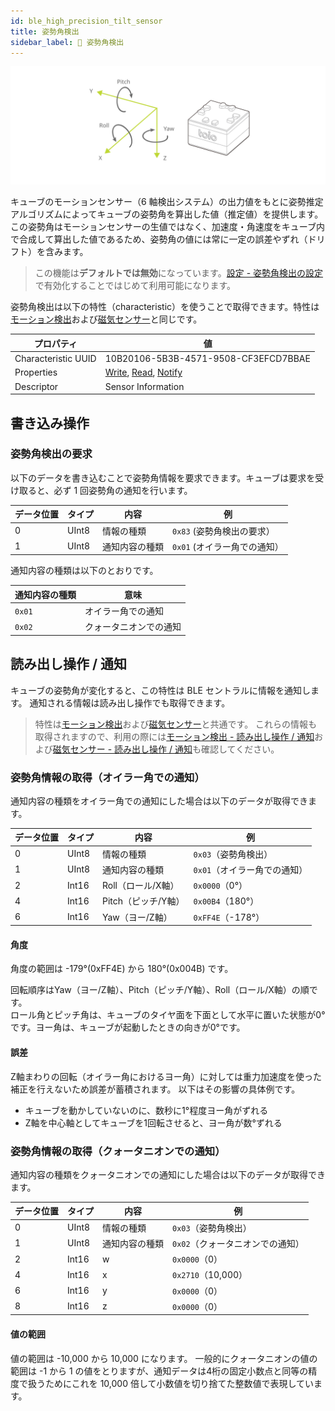 ```yaml
---
id: ble_high_precision_tilt_sensor
title: 姿勢角検出
sidebar_label: 🔄 姿勢角検出
---
```


![Cube coordinate system](assets/sensor_cube_axis.svg)

キューブのモーションセンサー（6 軸検出システム）の出力値をもとに姿勢推定アルゴリズムによってキューブの姿勢角を算出した値（推定値）を提供します。  
この姿勢角はモーションセンサーの生値ではなく、加速度・角速度をキューブ内で合成して算出した値であるため、姿勢角の値には常に一定の誤差やずれ（ドリフト）を含みます。

> この機能は**デフォルトでは無効**になっています。[設定 - 姿勢角検出の設定](configuration.md#姿勢角検出の設定)で有効化することではじめて利用可能になります。

姿勢角検出は以下の特性（characteristic）を使うことで取得できます。特性は[モーション検出](sensor.md)および[磁気センサー](magnetic_sensor.md)と同じです。

| プロパティ          | 値                                                                                 |
| ------------------- | ---------------------------------------------------------------------------------- |
| Characteristic UUID | 10B20106-5B3B-4571-9508-CF3EFCD7BBAE                                               |
| Properties          | [Write](#書き込み操作), [Read](#読み出し操作--通知), [Notify](#読み出し操作--通知) |
| Descriptor          | Sensor Information                                                                 |

## **書き込み操作**

### 姿勢角検出の要求

以下のデータを書き込むことで姿勢角情報を要求できます。キューブは要求を受け取ると、必ず 1 回姿勢角の通知を行います。

| データ位置 | タイプ | 内容           | 例                                                  |
| ---------- | ------ | ---------------| --------------------------------------------------- |
| 0          | UInt8  | 情報の種類     | <span fixed>`0x83`</span> (姿勢角検出の要求）       |
| 1          | UInt8  | 通知内容の種類 | <span fixed>`0x01`</span> (オイラー角での通知）     |

通知内容の種類は以下のとおりです。

| 通知内容の種類 | 意味                   |
| -------------- | ---------------------- |
| `0x01`         | オイラー角での通知     |
| `0x02`         | クォータニオンでの通知 |

## **読み出し操作 / 通知**

キューブの姿勢角が変化すると、この特性は BLE セントラルに情報を通知します。
通知される情報は読み出し操作でも取得できます。

> 特性は[モーション検出](sensor.md)および[磁気センサー](magnetic_sensor.md)と共通です。
これらの情報も取得されますので、利用の際には[モーション検出 - 読み出し操作 / 通知](sensor.md#読み出し操作--通知)および[磁気センサー - 読み出し操作 / 通知](magnetic_sensor.md#読み出し操作--通知)も確認してください。

### 姿勢角情報の取得（オイラー角での通知）


通知内容の種類をオイラー角での通知にした場合は以下のデータが取得できます。

| データ位置 | タイプ | 内容                 | 例                                              |
| ---------- | ------ | -------------------- | ----------------------------------------------- |
| 0          | UInt8  | 情報の種類           | <span fixed>`0x03`</span>（姿勢角検出）         |
| 1          | UInt8  | 通知内容の種類       | <span fixed>`0x01`</span>（オイラー角での通知） |
| 2          | Int16  | Roll（ロール/X軸）   | `0x0000`（0°）                                  |
| 4          | Int16  | Pitch（ピッチ/Y軸）  | `0x00B4`（180°）                                |
| 6          | Int16  | Yaw（ヨー/Z軸）      | `0xFF4E`（-178°）                               |

#### 角度

角度の範囲は -179°(0xFF4E) から 180°(0x004B) です。

回転順序はYaw（ヨー/Z軸）、Pitch（ピッチ/Y軸）、Roll（ロール/X軸）の順です。  
ロール角とピッチ角は、キューブのタイヤ面を下面として水平に置いた状態が0°です。ヨー角は、キューブが起動したときの向きが0°です。

#### 誤差

Z軸まわりの回転（オイラー角におけるヨー角）に対しては重力加速度を使った補正を行えないため誤差が蓄積されます。 以下はその影響の具体例です。

* キューブを動かしていないのに、数秒に1°程度ヨー角がずれる
* Z軸を中心軸としてキューブを1回転させると、ヨー角が数°ずれる


### 姿勢角情報の取得（クォータニオンでの通知）


通知内容の種類をクォータニオンでの通知にした場合は以下のデータが取得できます。

| データ位置 | タイプ | 内容           | 例                                                  |
| ---------- | ------ | -------------- | --------------------------------------------------- |
| 0          | UInt8  | 情報の種類     | <span fixed>`0x03`</span>（姿勢角検出）             |
| 1          | UInt8  | 通知内容の種類 | <span fixed>`0x02`</span>（クォータニオンでの通知） |
| 2          | Int16  | w              | `0x0000`（0）                                       |
| 4          | Int16  | x              | `0x2710`（10,000）                                  |
| 6          | Int16  | y              | `0x0000`（0）                                       |
| 8          | Int16  | z              | `0x0000`（0）                                       |

#### 値の範囲

値の範囲は -10,000 から 10,000 になります。 一般的にクォータニオンの値の範囲は -1 から 1 の値をとりますが、通知データは4桁の固定小数点と同等の精度で扱うためにこれを 10,000 倍して小数値を切り捨てた整数値で表現しています。